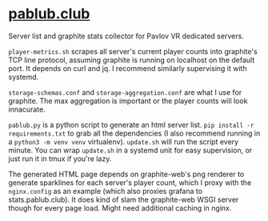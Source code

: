 # [pablub.club](https://pablub.club)

Server list and graphite stats collector for Pavlov VR dedicated servers.

`player-metrics.sh` scrapes all server's current player counts into graphite's
TCP line protocol, assuming graphite is running on localhost on the default
port. It depends on curl and jq. I recommend similarly supervising it with
systemd.

`storage-schemas.conf` and `storage-aggregation.conf` are what I use for
graphite. The max aggregation is important or the player counts will look
innacurate.

`pablub.py` is a python script to generate an html server list. `pip install -r
requirements.txt` to grab all the dependencies (I also recommend running in a
`python3 -m venv venv` virtualenv). `update.sh` will run the script every
minute. You can wrap `update.sh` in a systemd unit for easy supervision, or
just run it in tmux if you're lazy.

The generated HTML page depends on graphite-web's png renderer to generate
sparklines for each server's player count, which I proxy with the
`nginx.config` as an example (which also proxies grafana to
stats.pablub.club). It does kind of slam the graphite-web WSGI server though
for every page load. Might need additional caching in nginx.
